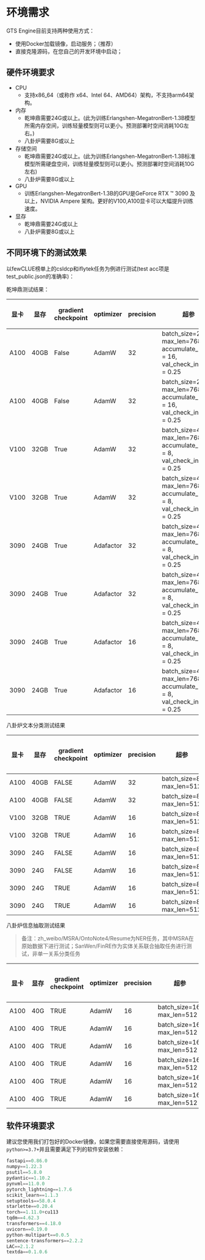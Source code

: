 # 环境需求

GTS Engine目前支持两种使用方式：

- 使用Docker加载镜像，启动服务；（推荐）
- 直接克隆源码，在您自己的开发环境中启动；

## 硬件环境要求

- CPU
  - 支持x86_64（或称作 x64、Intel 64、AMD64）架构，不支持arm64架构。
- 内存
  - 乾坤鼎需要24G或以上。(此为训练Erlangshen-MegatronBert-1.3B模型所需内存空间，训练轻量模型则可以更小。预测部署时空间消耗10G左右。)
  - 八卦炉需要8G或以上
- 存储空间
  - 乾坤鼎需要24G或以上。(此为训练Erlangshen-MegatronBert-1.3B标准模型所需硬盘空间，训练轻量模型则可以更小。预测部署时空间消耗10G左右)
  - 八卦炉需要8G或以上
- GPU
  - 训练Erlangshen-MegatronBert-1.3B的GPU是GeForce RTX ™ 3090 及以上，NVIDIA Ampere 架构。更好的V100,A100显卡可以大幅提升训练速度。
- 显存
  -  乾坤鼎需要24G或以上
  -  八卦炉需要8G或以上

## 不同环境下的测试效果

以fewCLUE榜单上的csldcp和iflytek任务为例进行测试(test acc项是test_public.json的准确率)：

乾坤鼎测试结果：

| 显卡 | 显存 | gradient checkpoint | optimizer | precision | 超参 | 任务 | 耗费时间(min) | total training step | final epoch | test acc |
| ---- | --- | ------------------- | --------- | --------- | ---- | --- | ------------- | ------------------- | ----------- | -------- |
| A100 | 40GB | False | AdamW | 32 | batch_size=2, max_len=768, accumulate_batch = 16, val_check_internal = 0.25 | csldcp  | 62 | 837 | 5 | 64.76 |
| A100 | 40GB | False | AdamW | 32 | batch_size=2, max_len=768, accumulate_batch = 16, val_check_internal = 0.25 | iflytek | 57 | 1450 | 6 | 54.15 |
| V100 | 32GB | True | AdamW | 32 | batch_size=4, max_len=768, accumulate_batch = 8, val_check_internal = 0.25 | csldcp | 168 | 837 | 6 | 64.59 |
| V100 | 32GB | True | AdamW | 32 | batch_size=4, max_len=768, accumulate_batch = 8, val_check_internal = 0.25 | iflytek | 165 | 1450 | 6 | 54.03 |
| 3090 | 24GB | True | Adafactor | 32 | batch_size=4, max_len=768, accumulate_batch = 8, val_check_internal = 0.25 | csldcp  | 381 | 837 | 24 | 64.87 |
| 3090 | 24GB | True | Adafactor | 32 | batch_size=4, max_len=768, accumulate_batch = 8, val_check_internal = 0.25 | iflytek | 217 | 1450 | 11 | 53.52 |
| 3090 | 24GB | True | Adafactor | 16 | batch_size=4, max_len=768, accumulate_batch = 8, val_check_internal = 0.25 | csldcp  | 217 | 837 | 17 | 64.20 |
| 3090 | 24GB | True | Adafactor | 16 | batch_size=4, max_len=768, accumulate_batch = 8, val_check_internal = 0.25 | iflytek | 231 | 1450 | 16 | 53.63 |

八卦炉文本分类测试结果

| 显卡 | 显存 | gradient checkpoint | optimizer | precision | 超参                      | 任务    | 真实显存占用(G) | 耗费时间(min) | total training step | final epoch | test acc |
| ---- | ---- | ------------------- | --------- | --------- | ------------------------- | ------- | --------------- | ------------- | ------------------- | ----------- | -------- |
| A100 | 40GB | FALSE               | AdamW     | 32        | batch_size=8, max_len=512 | csldcp  | 14.77           | 18            | 3184                   | 5        | 60.58    |
| A100 | 40GB | FALSE               | AdamW     | 32        | batch_size=8, max_len=512 | iflytek | 14.77           | 32            | 5494                   | 5        | 51.12    |
| V100 | 32GB | TRUE                | AdamW     | 16        | batch_size=8, max_len=512 | csldcp  | 5.25            | 25            | 3189                   | 5        | 61.74    |
| V100 | 32GB | TRUE                | AdamW     | 16        | batch_size=8, max_len=512 | iflytek | 5.25            | 38            | 5489                   | 5        | 51.63    |
| 3090 | 24G  | FALSE               | AdamW     | 16        | batch_size=8, max_len=512 | csldcp  | 15.36           | 25            | 3189                   | 5        | 60.74    |
| 3090 | 24G  | FALSE               | AdamW     | 16        | batch_size=8, max_len=512 | iflytek | 15.36           | 43            | 5494                   | 5        | 51.36    |
| 3090 | 24G  | TRUE                | AdamW     | 16        | batch_size=8, max_len=512 | csldcp  | 6.29            | 29            | 3184                   | 5        | 60.52    |
| 3090 | 24G  | TRUE                | AdamW     | 16        | batch_size=8, max_len=512 | iflytek | 6.29            | 50            | 5484                   | 5        | 51.1     |

八卦炉信息抽取测试结果

> 备注：zh_weibo/MSRA/OntoNote4/Resume为NER任务，其中MSRA在原始数据下进行测试；SanWen/FinRE作为实体关系联合抽取任务进行测试，非单一关系分类任务

| 显卡 | 显存 | gradient checkpoint | optimizer | precision | 超参                      | 任务    | 真实显存占用(G) | 耗费时间(min) | total training step | final epoch | test f1 |
| ---- | ---- | ------------------- | --------- | --------- | ------------------------- | ------- | --------------- | ------------- | ------------------- | ----------- | -------- |
| A100 | 40G  | TRUE                | AdamW     | 16        | batch_size=16, max_len=512 | zh_weibo | 6.32            | 5            | 960                   | 12        | 0.6756     |
| A100 | 40G  | TRUE                | AdamW     | 16        | batch_size=16, max_len=512 | MSRA | 21.54            | 39            | 15480                   | 6        | 0.9337     |
| A100 | 40G  | TRUE                | AdamW     | 16        | batch_size=16, max_len=512 | OntoNote4 | 13.95            | 19            | 6380                   | 7        | 0.8653     |
| A100 | 40G  | TRUE                | AdamW     | 16        | batch_size=16, max_len=512 | Resume | 7.26            | 17            | 5000                   | 21        | 0.9614     |
| A100 | 40G  | TRUE                | AdamW     | 16        | batch_size=16, max_len=512 | SanWen | 9.25            | 23            | 9680                   | 9        | 0.2704     |
| A100 | 40G  | TRUE                | AdamW     | 16        | batch_size=16, max_len=512 | FinRE | 5.60           | 18            | 3060                   | 8        | 0.4692     |

## 软件环境要求

建议您使用我们打包好的Docker镜像，如果您需要直接使用源码，请使用`python>=3.7+`并且需要满足下列的软件安装依赖：

```python
fastapi==0.86.0
numpy==1.22.3
psutil==5.8.0
pydantic==1.10.2
pynvml==11.0.0
pytorch_lightning==1.7.6
scikit_learn==1.1.3
setuptools==58.0.4
starlette==0.20.4
torch==1.11.0+cu113
tqdm==4.62.3
transformers==4.18.0
uvicorn==0.19.0
python-multipart==0.0.5
sentence-transformers==2.2.2
LAC==2.1.2
textda==0.1.0.6
```
